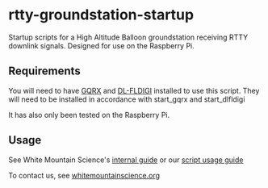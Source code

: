 # rtty-groundstation-startup
Startup scripts for a High Altitude Balloon groundstation receiving RTTY downlink signals. Designed for use on the Raspberry Pi.

## Requirements
You will need to have [GQRX](http://gqrx.dk/) and [DL-FLDIGI](https://ukhas.org.uk/projects:dl-fldigi) installed to use this script. They will need to be installed in accordance with start\_gqrx and start\_dlfldigi

It has also only been tested on the Raspberry Pi. 

## Usage
See White Mountain Science's [internal guide](https://docs.google.com/document/d/1bzXN15sgmevQ5vlYJJ5ax8ZhUK_JHZSXjYKJSROzY5U/edit#heading=h.l4br9kx5sb2g) or our [script usage guide](https://docs.google.com/document/d/1YyQdTc5vErq8AetqWkQUkAtAH35LsKyGhh1qk3cgxRU/edit?usp=sharing)

To contact us, see [whitemountainscience.org](whitemountainscience.org)

